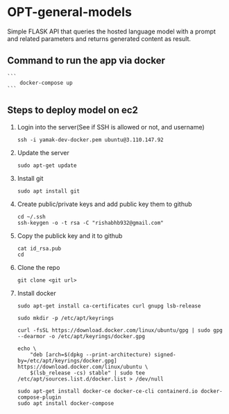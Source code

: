 # OPT-general-models

Simple FLASK API that queries the hosted language model with a prompt and related parameters
and returns generated content as result.

## Command to run the app via docker
    ```
        docker-compose up
    ```

## Steps to deploy model on ec2
1. Login into the server(See if SSH is allowed or not, and username)
   ```
   ssh -i yamak-dev-docker.pem ubuntu@3.110.147.92
   ```

2. Update the server
     ```
    sudo apt-get update
     ```
3. Install git
     ```
    sudo apt install git
     ```
4. Create public/private keys and add public key them to github
    ```
    cd ~/.ssh
    ssh-keygen -o -t rsa -C "rishabhb932@gmail.com"
   ```
5. Copy the publick key and it to github
    ```
    cat id_rsa.pub
    cd
    ```
6. Clone the repo 
    ```
    git clone <git url>
    ```
7. Install docker
    ```
    sudo apt-get install ca-certificates curl gnupg lsb-release
    
    sudo mkdir -p /etc/apt/keyrings

    curl -fsSL https://download.docker.com/linux/ubuntu/gpg | sudo gpg --dearmor -o /etc/apt/keyrings/docker.gpg

    echo \
        "deb [arch=$(dpkg --print-architecture) signed-by=/etc/apt/keyrings/docker.gpg] https://download.docker.com/linux/ubuntu \
        $(lsb_release -cs) stable" | sudo tee /etc/apt/sources.list.d/docker.list > /dev/null

    sudo apt-get install docker-ce docker-ce-cli containerd.io docker-compose-plugin
    sudo apt install docker-compose
    ```

